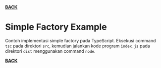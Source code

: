[**BACK**](./../factory-pattern.md)

# Simple Factory Example

Contoh implementasi simple factory pada TypeScript. Eksekusi command `tsc` pada direktori `src`, kemudian jalankan kode program `index.js` pada direktori `dist` menggunakan command `node`.

[**BACK**](./../factory-pattern.md)